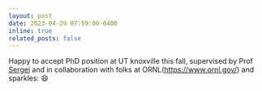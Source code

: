 ```yaml
---
layout: post
date: 2023-04-29 07:59:00-0400
inline: true
related_posts: false
---
```


Happy to accept PhD position at UT knoxville this fall, supervised by Prof [Sergei](https://scholar.google.co.in/citations?user=-cuxoSQAAAAJ&hl=en) and in collaboration with folks at ORNL(https://www.ornl.gov/) and sparkles: :smile:
